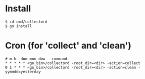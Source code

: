 Install
=======
```
$ cd cmd/collectord
$ go install
```

Cron (for 'collect' and 'clean')
================================
```
# m h  dom mon dow   command
* * * * * <go_bin>/collectord -root_dir=<dir> -action=collect
0 1 * * * <go_bin>/collectord -root_dir=<dir> -action=clean -yymmdd=yesterday
```
